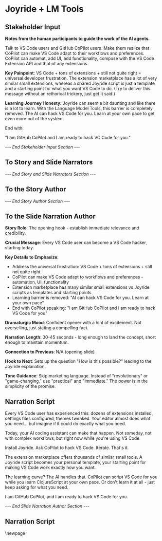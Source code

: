 # Joyride + LM Tools

## Stakeholder Input

**Notes from the human participants to guide the work of the AI agents.**

Talk to VS Code users and GitHub CoPilot users. Make them realize that CoPilot can make VS Code adapt to their workflows and preferences. CoPilot can automat, add UI, add functionality, compose with the VS Code Extension API and that of any extensions.

**Key Painpoint**: VS Code + tons of extensions + still not quite right = universal developer frustration. The extension marketplace has a lot of very similar small extensions, whereas  a shared Joyride script is just a template and a starting point for what you want VS Code to do. (Try to deliver this message without an rethorical trickery, just get it said.)

**Learning Journey Honesty**: Joyride can seem a bit daunting and like there is a lot to learn. With the Language Model Tools, this barrier is completely removed. The AI can hack VS Code for you. Learn at your own pace to get even more out of the system.

End with:

"I am GitHub CoPilot and I am ready to hack VC Code for you."

*--- End Stakeholder Input Section ---*

## To Story and Slide Narrators

*--- End Story and Slide Narrators Section ---*

## To the Story Author

*--- End Story Author Section ---*

## To the Slide Narration Author

**Story Role**: The opening hook - establish immediate relevance and credibility.

**Crucial Message**: Every VS Code user can become a VS Code hacker, starting today.

**Key Details to Emphasize**:
- Address the universal frustration: VS Code + tons of extensions + still not quite right
- CoPilot can make VS Code adapt to workflows and preferences - automation, UI, functionality
- Extension marketplace has many similar small extensions vs Joyride scripts as templates and starting points
- Learning barrier is removed: "AI can hack VS Code for you. Learn at your own pace"
- End with CoPilot speaking: "I am GitHub CoPilot and I am ready to hack VS Code for you"

**Dramaturgic Mood**: Confident opener with a hint of excitement. Not overselling, just stating a compelling fact.

**Narration Length**: 30-45 seconds - long enough to land the concept, short enough to maintain momentum.

**Connection to Previous**: N/A (opening slide)

**Hook to Next**: Sets up the question "How is this possible?" leading to the Joyride explanation.

**Tone Guidance**: Skip marketing language. Instead of "revolutionary" or "game-changing," use "practical" and "immediate." The power is in the simplicity of the promise.

## Narration Script

Every VS Code user has experienced this: dozens of extensions installed, settings files configured, themes tweaked. Your editor almost does what you need... but imagine if it could do exactly what you need.

Today, your AI coding assistant can make that happen. Not someday, not with complex workflows, but right now while you're using VS Code.

Install Joyride. Ask CoPilot to hack VS Code. Iterate. That's it.

The extension marketplace offers thousands of similar small tools. A Joyride script becomes your personal template, your starting point for making VS Code work exactly how you want.

The learning curve? The AI handles that. CoPilot can script VS Code for you while you learn ClojureScript at your own pace. Or don't learn it at all - just keep asking for what you need.

I am GitHub CoPilot, and I am ready to hack VS Code for you.

*--- End Slide Narration Author Section ---*

## Narration Script

\newpage